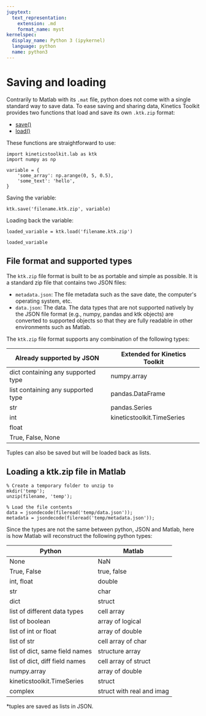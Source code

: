 ```yaml
---
jupytext:
  text_representation:
    extension: .md
    format_name: myst
kernelspec:
  display_name: Python 3 (ipykernel)
  language: python
  name: python3
---
```


# Saving and loading

Contrarily to Matlab with its `.mat` file, python does not come with a single standard way to save data. To ease saving and sharing data, Kinetics Toolkit provides two functions that load and save its own `.ktk.zip` format:

- [save()](api/kineticstoolkit.save.rst)
- [load()](api/kineticstoolkit.load.rst)

These functions are straightforward to use:

```{code-cell}
import kineticstoolkit.lab as ktk
import numpy as np

variable = {
    'some_array': np.arange(0, 5, 0.5),
    'some_text': 'hello',
}
```

Saving the variable:

```{code-cell}
ktk.save('filename.ktk.zip', variable)
```

Loading back the variable:

```{code-cell}
loaded_variable = ktk.load('filename.ktk.zip')

loaded_variable
```

## File format and supported types

The `ktk.zip` file format is built to be as portable and simple as possible. It is a standard zip file that contains two JSON files:

- `metadata.json`: The file metadata such as the save date, the computer's operating system, etc.
- `data.json`: The data. The data types that are not supported natively by the JSON file format (e.g., numpy, pandas and ktk objects) are converted to supported objects so that they are fully readable in other environments such as Matlab.

The `ktk.zip` file format supports any combination of the following types:

| Already supported by JSON          | Extended for Kinetics Toolkit |
| ---------------------------------- | ----------------------------- |
| dict containing any supported type | numpy.array                   |
| list containing any supported type | pandas.DataFrame              |
| str                                | pandas.Series                 |
| int                                | kineticstoolkit.TimeSeries    |
| float                              |                               |
| True, False, None                  |                               |

Tuples can also be saved but will be loaded back as lists.

## Loading a ktk.zip file in Matlab

    % Create a temporary folder to unzip to
    mkdir('temp');
    unzip(filename, 'temp');

    % Load the file contents
    data = jsondecode(fileread('temp/data.json'));
    metadata = jsondecode(fileread('temp/metadata.json'));

Since the types are not the same between python, JSON and Matlab, here is how Matlab will reconstruct the following python types:

| Python                         | Matlab                    |
| ------------------------------ | ------------------------- |
| None                           | NaN                       |
| True, False                    | true, false               |
| int, float                     | double                    |
| str                            | char                      |
| dict                           | struct                    |
| list of different data types   | cell array                |
| list of boolean                | array of logical          |
| list of int or float           | array of double           |
| list of str                    | cell array of char        |
| list of dict, same field names | structure array           |
| list of dict, diff field names | cell array of struct      |
| numpy.array                    | array of double           |
| kineticstoolkit.TimeSeries     | struct                    |
| complex                        | struct with real and imag |

*tuples are saved as lists in JSON.